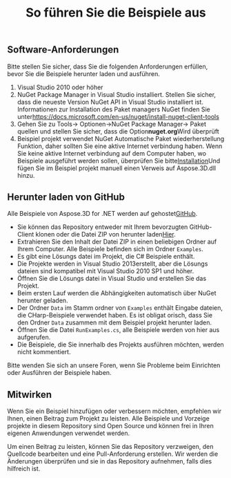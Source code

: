 ﻿---
title: So führen Sie die Beispiele aus
type: docs
weight: 70
url: /de/net/how-to-run-the-examples/
description: Hier führen wir Sie, wie Sie die Beispiele der Aspose.3D for .NET ausführen.
---
## **Software-Anforderungen**
Bitte stellen Sie sicher, dass Sie die folgenden Anforderungen erfüllen, bevor Sie die Beispiele herunter laden und ausführen.

1. Visual Studio 2010 oder höher
1. NuGet Package Manager in Visual Studio installiert. Stellen Sie sicher, dass die neueste Version NuGet API in Visual Studio installiert ist. Informationen zur Installation des Paket managers NuGet finden Sie unter<https://docs.microsoft.com/en-us/nuget/install-nuget-client-tools>
1. Gehen Sie zu Tools-> Optionen->NuGet Package Manager-> Paket quellen und stellen Sie sicher, dass die Option**nuget.org**Wird überprüft
1. Beispiel projekt verwendet NuGet Automatische Paket wiederherstellung Funktion, daher sollten Sie eine aktive Internet verbindung haben. Wenn Sie keine aktive Internet verbindung auf dem Computer haben, wo Beispiele ausgeführt werden sollen, überprüfen Sie bitte[Installation](/3d/de/net/installation/)Und fügen Sie im Beispiel projekt manuell einen Verweis auf Aspose.3D.dll hinzu.
## **Herunter laden von GitHub**
Alle Beispiele von Aspose.3D for .NET werden auf gehostet[GitHub](https://github.com/aspose-3d/Aspose.3D-for-.NET).

- Sie können das Repository entweder mit Ihrem bevorzugten GitHub-Client klonen oder die Datei ZIP von herunter laden[Hier](https://github.com/aspose-3d/Aspose.3D-for-.NET/archive/master.zip).
- Extrahieren Sie den Inhalt der Datei ZIP in einen beliebigen Ordner auf Ihrem Computer. Alle Beispiele befinden sich im Ordner `Examples`.
- Es gibt eine Lösungs datei im Projekt, die C# Beispiele enthält.
- Die Projekte werden in Visual Studio 2013erstellt, aber die Lösungs dateien sind kompatibel mit Visual Studio 2010 SP1 und höher.
- Öffnen Sie die Lösungs datei in Visual Studio und erstellen Sie das Projekt.
- Beim ersten Lauf werden die Abhängigkeiten automatisch über NuGet herunter geladen.
- Der Ordner `Data` im Stamm ordner von `Examples` enthält Eingabe dateien, die CHarp-Beispiele verwendet haben. Es ist obligat orisch, dass Sie den Ordner `Data` zusammen mit dem Beispiel projekt herunter laden.
- Öffnen Sie die Datei `RunExamples.cs`, alle Beispiele werden von hier aus aufgerufen.
- Die Beispiele, die Sie innerhalb des Projekts ausführen möchten, werden nicht kommentiert.

Bitte wenden Sie sich an unsere Foren, wenn Sie Probleme beim Einrichten oder Ausführen der Beispiele haben.
## **Mitwirken**
Wenn Sie ein Beispiel hinzufügen oder verbessern möchten, empfehlen wir Ihnen, einen Beitrag zum Projekt zu leisten. Alle Beispiele und Vorzeige projekte in diesem Repository sind Open Source und können frei in Ihren eigenen Anwendungen verwendet werden.

Um einen Beitrag zu leisten, können Sie das Repository verzweigen, den Quellcode bearbeiten und eine Pull-Anforderung erstellen. Wir werden die Änderungen überprüfen und sie in das Repository aufnehmen, falls dies hilfreich ist.
